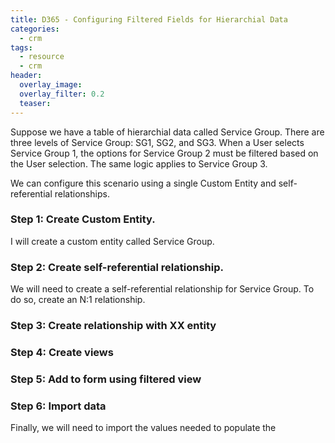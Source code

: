 ```yaml
---
title: D365 - Configuring Filtered Fields for Hierarchial Data
categories:
  - crm
tags:
  - resource
  - crm
header:
  overlay_image: 
  overlay_filter: 0.2
  teaser: 
---
```


Suppose we have a table of hierarchial data called Service Group. There are three levels of Service Group: SG1, SG2, and SG3. When a User selects Service Group 1, the options for Service Group 2 must be filtered based on the User selection. The same logic applies to Service Group 3.

We can configure this scenario using a single Custom Entity and self-referential relationships. 


### Step 1: Create Custom Entity.

I will create a custom entity called Service Group.

<SREENSHOT>

### Step 2: Create self-referential relationship.

We will need to create a self-referential relationship for Service Group. To do so, create an N:1 relationship.

<SCREENSHOT>

### Step 3: Create relationship with XX entity



<SCREENSHOT>

### Step 4: Create views



<SCREENSHOT>

### Step 5: Add to form using filtered view

<SCREENSHOT>

### Step 6: Import data

Finally, we will need to import the values needed to populate the 

<SCREENSHOT>

